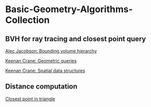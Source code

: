 # Basic-Geometry-Algorithms-Collection

## BVH for ray tracing and closest point query

[Alec Jacobson: Bounding volume hierarchy](https://github.com/alecjacobson/computer-graphics-bounding-volume-hierarchy) 

[Keenan Crane: Geometric queries](http://15462.courses.cs.cmu.edu/fall2021/lecture/geometricqueries)  

[Keenan Crane: Spatial data structures](http://15462.courses.cs.cmu.edu/fall2021/lecture/spatialdatastructures)

## Distance computation

[Closest point in triangle](https://github.com/RenderKit/embree/blob/master/tutorials/common/math/closest_point.h)
